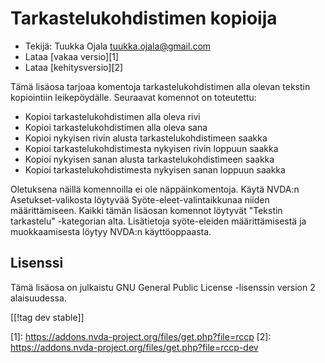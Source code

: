 # Tarkastelukohdistimen kopioija #

* Tekijä: Tuukka Ojala <tuukka.ojala@gmail.com>
* Lataa [vakaa versio][1]
* Lataa [kehitysversio][2]

Tämä lisäosa tarjoaa komentoja tarkastelukohdistimen alla olevan tekstin
kopiointiin leikepöydälle. Seuraavat komennot on toteutettu:

* Kopioi tarkastelukohdistimen alla oleva rivi
* Kopioi tarkastelukohdistimen alla oleva sana
* Kopioi nykyisen rivin alusta tarkastelukohdistimeen saakka
* Kopioi tarkastelukohdistimesta nykyisen rivin loppuun saakka
* Kopioi nykyisen sanan alusta tarkastelukohdistimeen saakka
* Kopioi tarkastelukohdistimesta nykyisen sanan loppuun saakka

Oletuksena näillä komennoilla ei ole näppäinkomentoja. Käytä NVDA:n
Asetukset-valikosta löytyvää Syöte-eleet-valintaikkunaa niiden
määrittämiseen. Kaikki tämän lisäosan komennot löytyvät "Tekstin tarkastelu"
-kategorian alta. Lisätietoja syöte-eleiden määrittämisestä ja
muokkaamisesta löytyy NVDA:n käyttöoppaasta.

## Lisenssi

Tämä lisäosa on julkaistu GNU General Public License -lisenssin version 2
alaisuudessa.

[[!tag dev stable]]

[1]: https://addons.nvda-project.org/files/get.php?file=rccp [2]:
https://addons.nvda-project.org/files/get.php?file=rccp-dev
